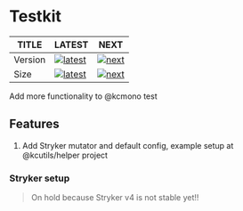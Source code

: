 # Testkit

| TITLE   | LATEST                               | NEXT                           |
| ------- | ------------------------------------ | ------------------------------ |
| Version | [![latest][nlatest_img]][nlatest]    | [![next][nnext_img]][nnext]    |
| Size    | [![latest][nlatest_simg]][nlatest_s] | [![next][nnext_simg]][nnext_s] |

<!-- BODY SECTION -->

Add more functionality to @kcmono test

## Features

1. Add Stryker mutator and default config, example setup at @kcutils/helper project

### Stryker setup

> On hold because Stryker v4 is not stable yet!!

<!-- IMAGE SECTION -->

[nlatest]: https://www.npmjs.com/package/@kcutils/testkit/v/latest
[nlatest_img]: https://img.shields.io/npm/v/@kcutils/testkit/latest?style=flat-square

[nnext]: https://www.npmjs.com/package/@kcutils/testkit/v/next
[nnext_img]: https://img.shields.io/npm/v/@kcutils/testkit/next?style=flat-square

[nlatest_s]: https://bundlephobia.com/result?p=@kcutils/testkit@latest
[nlatest_simg]: https://img.shields.io/bundlephobia/min/@kcutils/testkit/latest?style=flat-square

[nnext_s]: https://bundlephobia.com/result?p=@kcutils/testkit@next
[nnext_simg]: https://img.shields.io/bundlephobia/min/@kcutils/testkit/next?style=flat-square
